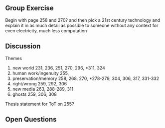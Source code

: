 ## Group Exercise

Begin with page 258 and 270? and then pick a 21st century technology and explain it in as much detail as possible to someone without any context for even electricity, much less computation

## Discussion

Themes

1. new world 231, 236, 251, 270, 296, *311, 324
2. human work/ingenuity 255, 
3. preservation/memory 258, 268, 270, *278-279, 304, 306, 317, 331-332
4. right/wrong 259, 292, 306
5. new media 263, 288-289, 311
6. ghosts 259, 306, 308

Thesis statement for ToT on 255?

## Open Questions